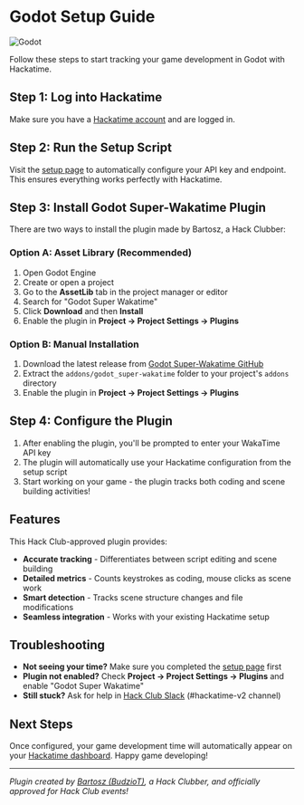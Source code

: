 # Godot Setup Guide

![Godot](/images/editor-icons/godot-128.png)

Follow these steps to start tracking your game development in Godot with Hackatime.

## Step 1: Log into Hackatime

Make sure you have a [Hackatime account](https://hackatime.hackclub.com) and are logged in.

## Step 2: Run the Setup Script

Visit the [setup page](https://hackatime.hackclub.com/my/wakatime_setup) to automatically configure your API key and endpoint. This ensures everything works perfectly with Hackatime.

## Step 3: Install Godot Super-Wakatime Plugin

There are two ways to install the plugin made by Bartosz, a Hack Clubber:

### Option A: Asset Library (Recommended)

1. Open Godot Engine
2. Create or open a project
3. Go to the **AssetLib** tab in the project manager or editor
4. Search for "Godot Super Wakatime"
5. Click **Download** and then **Install**
6. Enable the plugin in **Project → Project Settings → Plugins**

### Option B: Manual Installation

1. Download the latest release from [Godot Super-Wakatime GitHub](https://github.com/BudzioT/Godot_Super-Wakatime)
2. Extract the `addons/godot_super-wakatime` folder to your project's `addons` directory
3. Enable the plugin in **Project → Project Settings → Plugins**

## Step 4: Configure the Plugin

1. After enabling the plugin, you'll be prompted to enter your WakaTime API key
2. The plugin will automatically use your Hackatime configuration from the setup script
3. Start working on your game - the plugin tracks both coding and scene building activities!

## Features

This Hack Club-approved plugin provides:
- **Accurate tracking** - Differentiates between script editing and scene building
- **Detailed metrics** - Counts keystrokes as coding, mouse clicks as scene work
- **Smart detection** - Tracks scene structure changes and file modifications
- **Seamless integration** - Works with your existing Hackatime setup

## Troubleshooting

- **Not seeing your time?** Make sure you completed the [setup page](https://hackatime.hackclub.com/my/wakatime_setup) first
- **Plugin not enabled?** Check **Project → Project Settings → Plugins** and enable "Godot Super Wakatime"
- **Still stuck?** Ask for help in [Hack Club Slack](https://hackclub.slack.com) (#hackatime-v2 channel)

## Next Steps

Once configured, your game development time will automatically appear on your [Hackatime dashboard](https://hackatime.hackclub.com). Happy game developing!

---

*Plugin created by [Bartosz (BudzioT)](https://github.com/BudzioT), a Hack Clubber, and officially approved for Hack Club events!*
